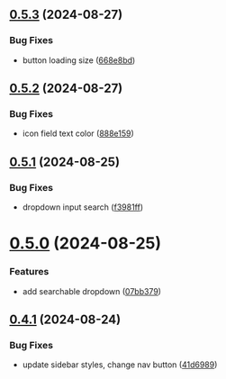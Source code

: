 ## [0.5.3](https://github.com/elevz/elevz-ui/compare/v0.5.2...v0.5.3) (2024-08-27)


### Bug Fixes

* button loading size ([668e8bd](https://github.com/elevz/elevz-ui/commit/668e8bd5f4224dd7cfc96f741e62b91bee7fd848))



## [0.5.2](https://github.com/elevz/elevz-ui/compare/v0.5.1...v0.5.2) (2024-08-27)


### Bug Fixes

* icon field text color ([888e159](https://github.com/elevz/elevz-ui/commit/888e159aa7d8736f4e01cdad1fc41f35f9949762))



## [0.5.1](https://github.com/elevz/elevz-ui/compare/v0.5.0...v0.5.1) (2024-08-25)


### Bug Fixes

* dropdown input search ([f3981ff](https://github.com/elevz/elevz-ui/commit/f3981ff7486539ee0b9afebbdea86b6aa4c7f38c))



# [0.5.0](https://github.com/elevz/elevz-ui/compare/v0.4.1...v0.5.0) (2024-08-25)


### Features

* add searchable dropdown ([07bb379](https://github.com/elevz/elevz-ui/commit/07bb379ca69bed38ad611937c635cf13ff862522))



## [0.4.1](https://github.com/elevz/elevz-ui/compare/v0.4.0...v0.4.1) (2024-08-24)


### Bug Fixes

* update sidebar styles, change nav button ([41d6989](https://github.com/elevz/elevz-ui/commit/41d6989b269941b478d2ae0c471a81d74954524d))




